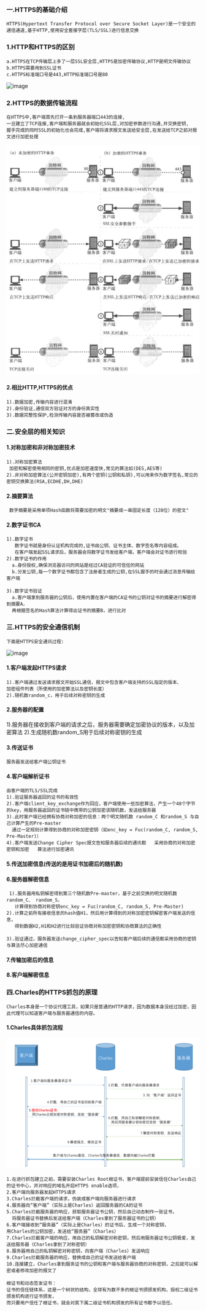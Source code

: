 ### 一.HTTPS的基础介绍
    HTTPS(Hypertext Transfer Protocol over Secure Socket Layer)是一个安全的通信通道,基于HTTP,使用安全套接字层(TLS/SSL)进行信息交换
    
### 1.HTTP和HTTPS的区别
    a.HTTPS在TCP传输层上多了一层SSL安全层,HTTPS是加密传输协议,HTTP是明文传输协议
    b.HTTPS需要用到SSL证书
    c.HTTPS标准端口号是443,HTTP标准端口号是80


![image](https://raw.githubusercontent.com/CathyLy/imageForSource/master/HTTP%E5%92%8CHTTPS.png)

### 2.HTTPS的数据传输流程
    在HTTPS中,客户端首先打开一条到服务器端口443的连接,
    一旦建立了TCP连接,客户端和服务器就会初始化SSL层,对加密参数进行沟通,并交换密钥,
    握手完成的同时SSL的初始化也会完成,客户端将请求报文发送给安全层,在发送给TCP之前对报文进行加密处理
![image](https://raw.githubusercontent.com/CathyLy/imageForSource/master/HTTPS%E6%95%B0%E6%8D%AE%E4%BC%A0%E8%BE%93%E6%B5%81%E7%A8%8B.png)

#### 2.相比HTTP,HTTPS的优点
    1).数据加密,传输内容进行混淆
    2).身份验证,通信双方验证对方的身份真实性
    3).数据完整性保护,检测传输内容是否被篡改或伪造
    
### 二.安全层的相关知识
#### 1.对称加密和非对称加密技术
    1).对称加密算法
     加密和解密使用相同的密钥,优点是加密速度快,常见的算法如(DES,AES等)
    2).非对称加密算法(公开密钥加密),有两个密钥(公钥和私钥),可以用来作为数字签名,常见的密钥交换算法(RSA,ECDHE,DH,DHE)
#### 2.摘要算法
     数字摘要是采用单项Hash函数将需要加密的明文"摘要成一串固定长度（128位）的密文"
#### 2.数字证书CA
    1).数字证书
       数字证书就是身份认证机构完成的,证书由公钥、证书主体、数字签名等内容组成。
       在客户端发起SSL请求后，服务器会将数字证书发给客户端，客户端会对证书进行校验
    2).数字证书的作用
      a.身份授权,确保浏览器访问的网站是经过CA验证的可信任的网站
      b.分发公钥,每一个数字证书都包含了注册者生成的公钥,在SSL握手的时会通过消息传输给客户端
    
    3).数字证书验证
      a.客户端拿到服务器的公钥后，使用内置在客户端的CA证书的公钥对证书的摘要进行解密得到摘要A，
      再根据签名的Hash算法计算得出证书的摘要B，进行比对

### 三.HTTPS的安全通信机制
    下面是HTTPS安全通讯过程:
![image](http://upload-images.jianshu.io/upload_images/2702646-c6f158b5d4ad4602.jpg?imageMogr2/auto-orient/strip%7CimageView2/2/w/1240)


#### 1.客户端发起HTTPS请求
    1).客户端通过发送请求报文开始SSL通信，报文中包含客户端支持的SSL指定的版本、
    加密组件列表（所使用的加密算法以及密钥长度）
    2).随机数random_c，用于后续对称密钥的生成
#### 2.服务器的配置
   1).服务器在接收到客户端的请求之后，服务器需要确定加密协议的版本，以及加密算法
    2).生成随机数random_S用于后续对称密钥的生成
    
#### 3.传送证书
    服务器发送给客户端公钥证书
#### 4.客户端解析证书
    由客户端的TLS/SSL完成
    1).验证服务器返回的证书的有效性
    2).客户端client_key_exchange作为回应，客户端使用一些加密算法，产生一个48个字节的key，用服务器返回的证书链中携带的公钥加密该随机数，发送给服务器
    3).此时客户端已经拥有协商对称加密的信息：两个明文随机数 random_C 和random_S 与自己计算产生的Pre-master
      通过一定规则计算得到协商的对称加密密钥（如enc_key = Fuc(random_C, random_S, Pre-Master)）
    4).客户端发送Change Cipher Spec报文告知服务器后续的通讯都   采用协商的对称加密密钥和加密   算法进行加密通讯
#### 5.传送加密信息(传送的是用证书加密后的随机数)
#### 6.服务器解密信息
     1).服务器用私钥解密得到第三个随机数Pre-master，基于之前交换的明文随机数random_C、 random_S，
       计算得到协商对称密钥enc_key = Fuc(random_C, random_S, Pre-Master)
    2).计算之前所有接收信息的hash值H1，然后用计算得到的对称加密密钥解密客户端发送的信息，
       得到数据H2,H1和H2进行比较验证协商对称加密密钥和协商算法的正确性
    
    3).验证通过，服务器发送change_cipher_spec以告知客户端后续的通信都采用协商的密钥与算法尽心加密通信
#### 7.传输加密后的信息
#### 8.客户端解密信息

### 四.Charles的HTTPS抓包的原理
    Charles本身是一个协议代理工具，如果只是普通的HTTP请求，因为数据本身没经过加密，因此代理可以知道客户端与服务器通信的内容。
#### 1.Charles具体抓包流程
     
![image](https://raw.githubusercontent.com/CathyLy/imageForSource/master/Charles%E6%8A%93%E5%8C%85%E5%8E%9F%E7%90%86.png)

    1.在进行抓包建立之前，需要安装Charles Root根证书，客户端提前安装信任Charles自己的证书中心，并对响应的域名开启HTTPS enable选项，
    2.客户端向服务器发起HTTPS请求
    3.Charles拦截客户端的请求，伪装成客户端向服务器进行请求
    4.服务器向“客户端”（实际上是Charles）返回服务器的CA的证书
    5.Charles拦截服务器的响应，获取服务器证书公钥，然后自己动态制作一张证书，
      将服务器证书替换后发送给客户端（Charles拿到了服务器证书的公钥）
    6.客户端接收到“服务器”（实际上是Charles）的证书后，生成一个对称密钥，
    用Charles的公钥加密，发送给“服务器”（Charles）
    7.Charles拦截客户端的响应，用自己的私钥解密对称密钥，然后用服务器证书公钥极爱，发送给服务器（Charles拿到了对称密钥）
    8.服务器用自己的私钥解密对称密钥，向客户端（Charles）发送响应
    9.Charles拦截服务器的响应，替换成自己的证书发送给客户端
    10.连接建立，Charles拿到服务证书的公钥和客户端与服务器协商的对称密钥，之后就可以解密或者修改加密的报文了
    
    根证书和动态签发证书：
    证书的信任链体系，这是一个树状的结构，全球有为数不多的根证书颁颁发机构，授权二级证书颁发机构进行证书颁发，
    而只要用户信任了根证书，就会对其下属二级证书机构颁发的所有证书都予以信任。

    